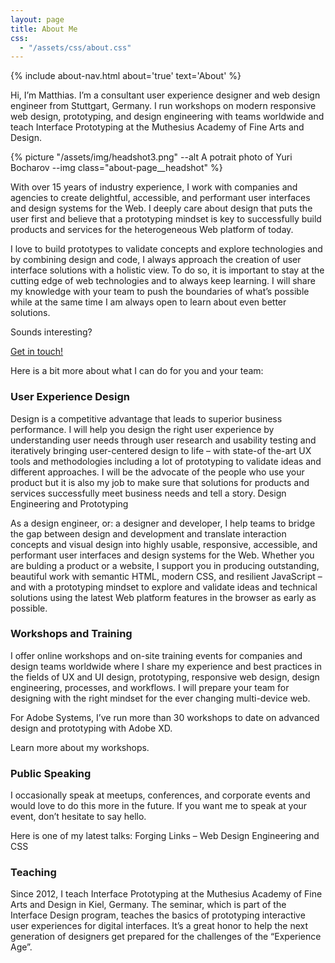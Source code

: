 ```yaml
---
layout: page
title: About Me
css:
  - "/assets/css/about.css"
---
```


{% include about-nav.html about='true' text='About' %}

Hi, I’m Matthias. I’m a consultant user experience designer and web design engineer from Stuttgart, Germany. I run workshops on modern responsive web design, prototyping, and design engineering with teams worldwide and teach Interface Prototyping at the Muthesius Academy of Fine Arts and Design.

{% picture "/assets/img/headshot3.png" --alt A potrait photo of Yuri Bocharov --img class="about-page__headshot" %}

With over 15 years of industry experience, I work with companies and agencies to create delightful, accessible, and performant user interfaces and design systems for the Web. I deeply care about design that puts the user first and believe that a prototyping mindset is key to successfully build products and services for the heterogeneous Web platform of today.

I love to build prototypes to validate concepts and explore technologies and by combining design and code, I always approach the creation of user interface solutions with a holistic view. To do so, it is important to stay at the cutting edge of web technologies and to always keep learning. I will share my knowledge with your team to push the boundaries of what’s possible while at the same time I am always open to learn about even better solutions.

Sounds interesting?

<a class="link-button page-link" href="{{ site.mail }}">Get in touch!</a>

Here is a bit more about what I can do for you and your team:

### User Experience Design

Design is a competitive advantage that leads to superior business performance. I will help you design the right user experience by understanding user needs through user research and usability testing and iteratively bringing user-centered design to life – with state-of the-art UX tools and methodologies including a lot of prototyping to validate ideas and different approaches. I will be the advocate of the people who use your product but it is also my job to make sure that solutions for products and services successfully meet business needs and tell a story.
Design Engineering and Prototyping

As a design engineer, or: a designer and developer, I help teams to bridge the gap between design and development and translate interaction concepts and visual design into highly usable, responsive, accessible, and performant user interfaces and design systems for the Web. Whether you are bulding a product or a website, I support you in producing outstanding, beautiful work with semantic HTML, modern CSS, and resilient JavaScript – and with a prototyping mindset to explore and validate ideas and technical solutions using the latest Web platform features in the browser as early as possible.

### Workshops and Training

I offer online workshops and on-site training events for companies and design teams worldwide where I share my experience and best practices in the fields of UX and UI design, prototyping, responsive web design, design engineering, processes, and workflows. I will prepare your team for designing with the right mindset for the ever changing multi-device web.

For Adobe Systems, I’ve run more than 30 workshops to date on advanced design and prototyping with Adobe XD.

Learn more about my workshops.

### Public Speaking

I occasionally speak at meetups, conferences, and corporate events and would love to do this more in the future. If you want me to speak at your event, don’t hesitate to say hello.

Here is one of my latest talks: Forging Links – Web Design Engineering and CSS

### Teaching

Since 2012, I teach Interface Prototyping at the Muthesius Academy of Fine Arts and Design in Kiel, Germany. The seminar, which is part of the Interface Design program, teaches the basics of prototyping interactive user experiences for digital interfaces. It’s a great honor to help the next generation of designers get prepared for the challenges of the “Experience Age”.
